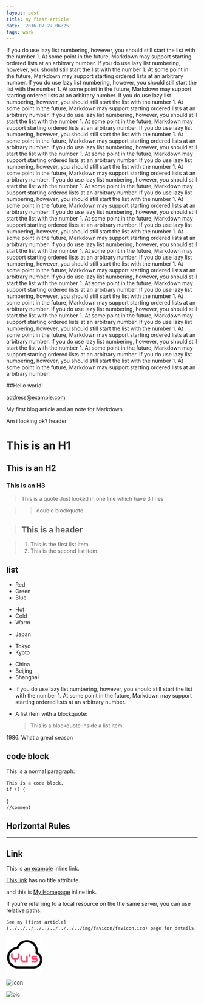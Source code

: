 ```yaml
---
layout: post
title: my first article
date: '2016-07-27 06:25'
tags: work
---
```

If you do use lazy list numbering, however, you should still start the list with the number 1. At some point in the future, Markdown may support starting ordered lists at an arbitrary number. If you do use lazy list numbering, however, you should still start the list with the number 1. At some point in the future, Markdown may support starting ordered lists at an arbitrary number. If you do use lazy list numbering, however, you should still start the list with the number 1. At some point in the future, Markdown may support starting ordered lists at an arbitrary number. If you do use lazy list numbering, however, you should still start the list with the number 1. At some point in the future, Markdown may support starting ordered lists at an arbitrary number. If you do use lazy list numbering, however, you should still start the list with the number 1. At some point in the future, Markdown may support starting ordered lists at an arbitrary number. If you do use lazy list numbering, however, you should still start the list with the number 1. At some point in the future, Markdown may support starting ordered lists at an arbitrary number. If you do use lazy list numbering, however, you should still start the list with the number 1. At some point in the future, Markdown may support starting ordered lists at an arbitrary number. If you do use lazy list numbering, however, you should still start the list with the number 1. At some point in the future, Markdown may support starting ordered lists at an arbitrary number. If you do use lazy list numbering, however, you should still start the list with the number 1. At some point in the future, Markdown may support starting ordered lists at an arbitrary number. If you do use lazy list numbering, however, you should still start the list with the number 1. At some point in the future, Markdown may support starting ordered lists at an arbitrary number. If you do use lazy list numbering, however, you should still start the list with the number 1. At some point in the future, Markdown may support starting ordered lists at an arbitrary number. If you do use lazy list numbering, however, you should still start the list with the number 1. At some point in the future, Markdown may support starting ordered lists at an arbitrary number. If you do use lazy list numbering, however, you should still start the list with the number 1. At some point in the future, Markdown may support starting ordered lists at an arbitrary number. If you do use lazy list numbering, however, you should still start the list with the number 1. At some point in the future, Markdown may support starting ordered lists at an arbitrary number. If you do use lazy list numbering, however, you should still start the list with the number 1. At some point in the future, Markdown may support starting ordered lists at an arbitrary number. If you do use lazy list numbering, however, you should still start the list with the number 1. At some point in the future, Markdown may support starting ordered lists at an arbitrary number. If you do use lazy list numbering, however, you should still start the list with the number 1. At some point in the future, Markdown may support starting ordered lists at an arbitrary number. If you do use lazy list numbering, however, you should still start the list with the number 1. At some point in the future, Markdown may support starting ordered lists at an arbitrary number. If you do use lazy list numbering, however, you should still start the list with the number 1. At some point in the future, Markdown may support starting ordered lists at an arbitrary number. If you do use lazy list numbering, however, you should still start the list with the number 1. At some point in the future, Markdown may support starting ordered lists at an arbitrary number.

##Hello world!

<address@example.com>

My first blog article and an note for Markdown

Am i looking ok?
header

# This is an H1
## This is an H2
### This is an H3

> This is a quote
> Just looked in one line
> which have 3 lines

>> double blockquote

>## This is a header

>1. This is the first list item.
>2. This is the second list item.


## list

* Red
* Green
* Blue
+ Hot
+ Cold
+ Warm
- Japan
 + Tokyo
 + Kyoto
- China
 - Beijing
 - Shanghai


+ If you do use lazy list numbering, however, you should still start the list with the number 1. At some point in the future, Markdown may support starting ordered lists at an arbitrary number.
*   A list item with a blockquote:

    > This is a blockquote
    > inside a list item.

1986\. What a great season

## code block

This is a normal paragraph:

    This is a code block.
    if () {

    }
    //comment
## Horizontal Rules
***


## Link
This is [an example](http://example.com/ "Title") inline link.

[This link](http://example.net/) has no title attribute.

and this is [My Homepage](http://yus.website/ "MyPage") inline link.

If you're referring to a local resource on the the same server, you can use relative paths:

    See my [first article](../../../../../../../../../img/favicon/favicon.ico) page for details.

![Alt text](/img/favicon/favicon-96x96.png)

![icon](../../../../../../../../../img/favicon/favicon.ico)

![pic](/img/favicon/favicon.ico)

